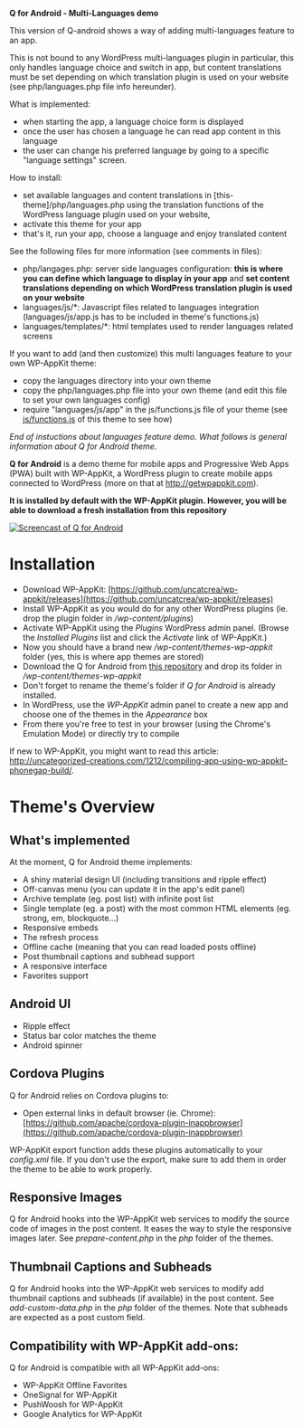 <!--
Theme Name: Q for Android
Description:  A clean and simple Android app news theme featuring: back button, comments, content refresh, custom post types, embeds, infinite list, latest posts, native sharing, network detection, off-canvas menu, offline content, pages, posts, pull to refresh, responsive, status bar, touch, transitions
Version: 1.2.1
Theme URI: https://github.com/uncatcrea/q-android
Author: Uncategorized Creations
Author URI: http://uncategorized-creations.com
WP-AppKit Version Required: >= 1.5.3
License: GPL-2.0+
License URI: http://www.gnu.org/licenses/gpl-2.0.txt
Copyright: 2016 Uncategorized Creations
-->

**Q for Android - Multi-Languages demo**

This version of Q-android shows a way of adding multi-languages feature to an app.

This is not bound to any WordPress multi-languages plugin in particular, this only handles language choice and switch in app, but content translations must be set depending on which translation plugin is used on your website (see php/languages.php file info hereunder).

What is implemented:
* when starting the app, a language choice form is displayed
* once the user has chosen a language he can read app content in this language
* the user can change his preferred language by going to a specific "language settings" screen.

How to install:
* set available languages and content translations in [this-theme]/php/languages.php using the translation functions of the WordPress language plugin used on your website,
* activate this theme for your app
* that's it, run your app, choose a language and enjoy translated content

See the following files for more information (see comments in files):
* php/langages.php: server side languages configuration: **this is where you can define which language to display in your app** and **set content translations depending on which WordPress translation plugin is used on your website**
* languages/js/*: Javascript files related to languages integration (languages/js/app.js has to be included in theme's functions.js)
* languages/templates/*: html templates used to render languages related screens

If you want to add (and then customize) this multi languages feature to your own WP-AppKit theme:
* copy the languages directory into your own theme
* copy the php/languages.php file into your own theme (and edit this file to set your own languages config)
* require "languages/js/app" in the js/functions.js file of your theme (see [js/functions.js](./js/functions.js) of this theme to see how)

_End of instuctions about languages feature demo. What follows is general information about Q for Android theme._

**Q for Android** is a demo theme for mobile apps and Progressive Web Apps (PWA) built with WP-AppKit, a WordPress plugin to create mobile apps connected to WordPress (more on that at http://getwpappkit.com).

**It is installed by default with the WP-AppKit plugin. However, you will be able to download a fresh installation from this repository**

[![Screencast of Q for Android](https://cloud.githubusercontent.com/assets/7415862/16109551/c05a183a-33a9-11e6-868f-bcc1c23df5da.png)](https://www.youtube.com/watch?v=fSQVx8-rqCY)

# Installation

* Download WP-AppKit: [https://github.com/uncatcrea/wp-appkit/releases](https://github.com/uncatcrea/wp-appkit/releases)
* Install WP-AppKit as you would do for any other WordPress plugins (ie. drop the plugin folder in */wp-content/plugins*)
* Activate WP-AppKit using the _Plugins_ WordPress admin panel. (Browse the *Installed Plugins* list and click the *Activate* link of WP-AppKit.)
* Now you should have a brand new */wp-content/themes-wp-appkit* folder (yes, this is where app themes are stored)
* Download the Q for Android from [this repository](https://github.com/uncatcrea/q-android/releases) and drop its folder in */wp-content/themes-wp-appkit*
* Don't forget to rename the theme's folder if *Q for Android* is already installed.
* In WordPress, use the *WP-AppKit* admin panel to create a new app and choose one of the themes in the *Appearance* box
* From there you're free to test in your browser (using the Chrome's Emulation Mode) or directly try to compile

If new to WP-AppKit, you might want to read this article: http://uncategorized-creations.com/1212/compiling-app-using-wp-appkit-phonegap-build/.

# Theme's Overview

## What's implemented
At the moment, Q for Android theme implements:
* A shiny material design UI (including transitions and ripple effect)
* Off-canvas menu (you can update it in the app's edit panel)
* Archive template (eg. post list) with infinite post list
* Single template (eg. a post) with the most common HTML elements (eg. strong, em, blockquote...)
* Responsive embeds
* The refresh process
* Offline cache (meaning that you can read loaded posts offline)
* Post thumbnail captions and subhead support
* A responsive interface
* Favorites support

## Android UI
* Ripple effect
* Status bar color matches the theme
* Android spinner

## Cordova Plugins
Q for Android relies on Cordova plugins to:
* Open external links in default browser (ie. Chrome): [https://github.com/apache/cordova-plugin-inappbrowser](https://github.com/apache/cordova-plugin-inappbrowser)

WP-AppKit export function adds these plugins automatically to your *config.xml* file. If you don't use the export, make sure to add them in order the theme to be able to work properly.

## Responsive Images
Q for Android hooks into the WP-AppKit web services to modify the source code of images in the post content. It eases the way to style the responsive images later. See *prepare-content.php* in the *php* folder of the themes.

## Thumbnail Captions and Subheads
Q for Android hooks into the WP-AppKit web services to modify add thumbnail captions and subheads (if available) in the post content. See *add-custom-data.php* in the *php* folder of the themes. Note that subheads are expected as a post custom field.

## Compatibility with WP-AppKit add-ons:
Q for Android is compatible with all WP-AppKit add-ons:
* WP-AppKit Offline Favorites
* OneSignal for WP-AppKit
* PushWoosh for WP-AppKit
* Google Analytics for WP-AppKit
